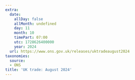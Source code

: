```yaml
---
extra:
  date:
    allDay: false
    allMonth: undefined
    day: 11
    month: 10
    timePart: 07:00
    utc: 1728626400000
    year: 2024
  url: https://www.ons.gov.uk/releases/uktradeaugust2024
taxonomies:
  source:
  - ONS
title: 'UK trade: August 2024'
---
```

